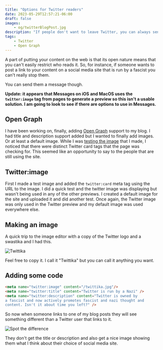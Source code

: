 ```yaml
---
title: "Options for Twitter readers"
date: 2023-05-29T12:57:21-06:00
draft: false
images:
    - og/twitterBlogPost.jpg
description: "If people don't want to leave Twitter, you can always send them a message using Open Graph."
tags:
    - Twitter
    - Open Graph
---
```


A part of putting your content on the web is that its open nature means that you can't easily restrict who reads it. So, for instance, if someone wants to post a link to your content on a social media site that is run by a fascist you can't really stop them.

You can send them a message though.

**Update: it appears that Messages on iOS and MacOS uses the `twitter:image` tag from pages to generate a preview so this isn't a usable solution. I am going to look to see if there are options to use in Messages.**

## Open Graph

I have been working on, finally, adding [Open Graph](https://ogp.me/) support to my blog. I had title and description support added but I wanted to finally add images. Or at least a default image.  While I was [testing the image](https://opengraph.dev/) that I made, I noticed that there were distinct Twitter card tags that the page was checking for. This seemed like an opportunity to say to the people that are still using the site.

## Twitter:image

First I made a test image and added the `twitter:card` meta tag using the URL to the image. I did a quick test and the twitter image was displaying but wasn't being used in any of the other previews. I created a default image for the site and uploaded it and did another test. Once again, the Twitter image was only used in the Twitter preview and my default image was used everywhere else.

## Making an image

A quick trip to the image editor with a copy of the Twitter logo and a swastika and I had this. 

![Twittika](/og/twittika.jpg)

Feel free to copy it. I call it "Twittika" but you can call it anything you want. 

## Adding some code

```html
<meta name="twitter:image" content="/twittika.jpg"/>
<meta name="twitter:title" content="Twitter is run by a Nazi" />
<meta name="twitter:description" content="Twitter is owned by 
a fascist and now actively promotes fascist and nazi thought and 
content. Isn't it about time you left?" />
```

So now when someone links to one of my blog posts they will see something different than a Twitter user that links to it.

![Spot the difference](/images/twitterOptions.jpg)

They don't get the title or description and also get a nice image showing them what I think about their choice of social media site.



 